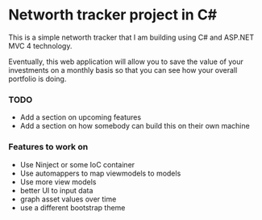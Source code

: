 # Networth tracker project in C#

This is a simple networth tracker that I am building using C# and ASP.NET MVC 4 technology.

Eventually, this web application will allow you to save the value of your investments on a monthly basis so that you can see how your overall portfolio is doing.

### TODO
- Add a section on upcoming features
- Add a section on how somebody can build this on their own machine

### Features to work on
- Use Ninject or some IoC container
- Use automappers to map viewmodels to models
- Use more view models
- better UI to input data
- graph asset values over time
- use a different bootstrap theme